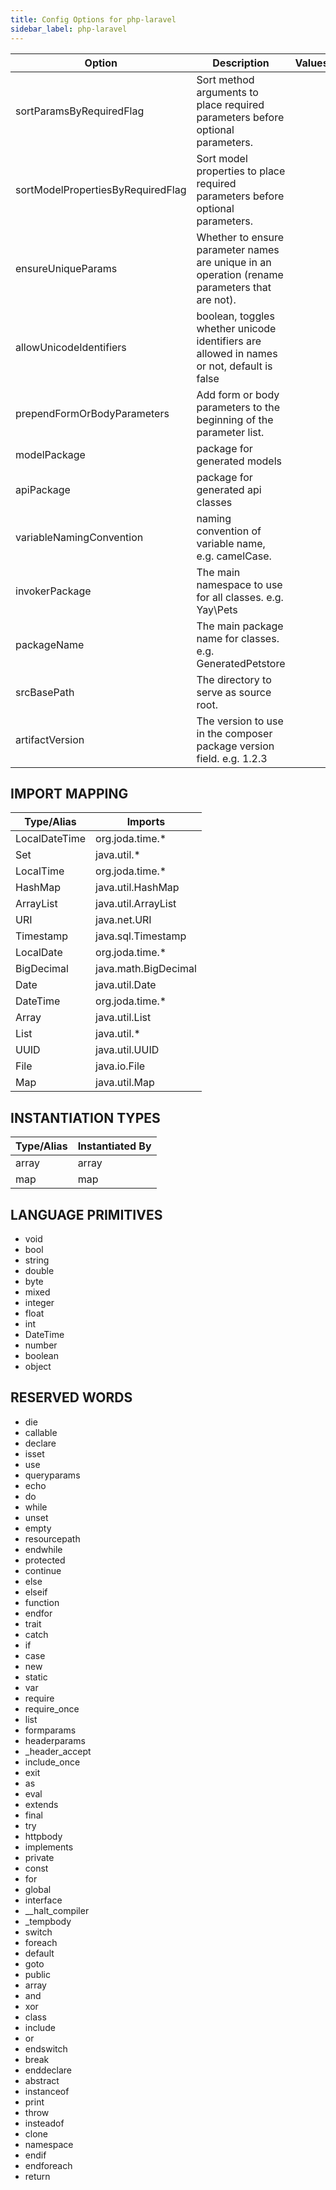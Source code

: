 ```yaml
---
title: Config Options for php-laravel
sidebar_label: php-laravel
---
```


| Option | Description | Values | Default |
| ------ | ----------- | ------ | ------- |
|sortParamsByRequiredFlag|Sort method arguments to place required parameters before optional parameters.| |true|
|sortModelPropertiesByRequiredFlag|Sort model properties to place required parameters before optional parameters.| |true|
|ensureUniqueParams|Whether to ensure parameter names are unique in an operation (rename parameters that are not).| |true|
|allowUnicodeIdentifiers|boolean, toggles whether unicode identifiers are allowed in names or not, default is false| |false|
|prependFormOrBodyParameters|Add form or body parameters to the beginning of the parameter list.| |false|
|modelPackage|package for generated models| |null|
|apiPackage|package for generated api classes| |null|
|variableNamingConvention|naming convention of variable name, e.g. camelCase.| |snake_case|
|invokerPackage|The main namespace to use for all classes. e.g. Yay\Pets| |null|
|packageName|The main package name for classes. e.g. GeneratedPetstore| |null|
|srcBasePath|The directory to serve as source root.| |null|
|artifactVersion|The version to use in the composer package version field. e.g. 1.2.3| |null|

## IMPORT MAPPING

| Type/Alias | Imports |
| ---------- | ------- |
|LocalDateTime|org.joda.time.*|
|Set|java.util.*|
|LocalTime|org.joda.time.*|
|HashMap|java.util.HashMap|
|ArrayList|java.util.ArrayList|
|URI|java.net.URI|
|Timestamp|java.sql.Timestamp|
|LocalDate|org.joda.time.*|
|BigDecimal|java.math.BigDecimal|
|Date|java.util.Date|
|DateTime|org.joda.time.*|
|Array|java.util.List|
|List|java.util.*|
|UUID|java.util.UUID|
|File|java.io.File|
|Map|java.util.Map|


## INSTANTIATION TYPES

| Type/Alias | Instantiated By |
| ---------- | --------------- |
|array|array|
|map|map|


## LANGUAGE PRIMITIVES

<ul data-columns="2" style="list-style-type: disc;-webkit-columns:2;-moz-columns:2;columns:2;-moz-column-fill:auto;column-fill:auto"><li>void</li>
<li>bool</li>
<li>string</li>
<li>double</li>
<li>byte</li>
<li>mixed</li>
<li>integer</li>
<li>float</li>
<li>int</li>
<li>DateTime</li>
<li>number</li>
<li>boolean</li>
<li>object</li>
</ul>

## RESERVED WORDS

<ul data-columns="2" style="list-style-type: disc;-webkit-columns:2;-moz-columns:2;columns:2;-moz-column-fill:auto;column-fill:auto"><li>die</li>
<li>callable</li>
<li>declare</li>
<li>isset</li>
<li>use</li>
<li>queryparams</li>
<li>echo</li>
<li>do</li>
<li>while</li>
<li>unset</li>
<li>empty</li>
<li>resourcepath</li>
<li>endwhile</li>
<li>protected</li>
<li>continue</li>
<li>else</li>
<li>elseif</li>
<li>function</li>
<li>endfor</li>
<li>trait</li>
<li>catch</li>
<li>if</li>
<li>case</li>
<li>new</li>
<li>static</li>
<li>var</li>
<li>require</li>
<li>require_once</li>
<li>list</li>
<li>formparams</li>
<li>headerparams</li>
<li>_header_accept</li>
<li>include_once</li>
<li>exit</li>
<li>as</li>
<li>eval</li>
<li>extends</li>
<li>final</li>
<li>try</li>
<li>httpbody</li>
<li>implements</li>
<li>private</li>
<li>const</li>
<li>for</li>
<li>global</li>
<li>interface</li>
<li>__halt_compiler</li>
<li>_tempbody</li>
<li>switch</li>
<li>foreach</li>
<li>default</li>
<li>goto</li>
<li>public</li>
<li>array</li>
<li>and</li>
<li>xor</li>
<li>class</li>
<li>include</li>
<li>or</li>
<li>endswitch</li>
<li>break</li>
<li>enddeclare</li>
<li>abstract</li>
<li>instanceof</li>
<li>print</li>
<li>throw</li>
<li>insteadof</li>
<li>clone</li>
<li>namespace</li>
<li>endif</li>
<li>endforeach</li>
<li>return</li>
</ul>
